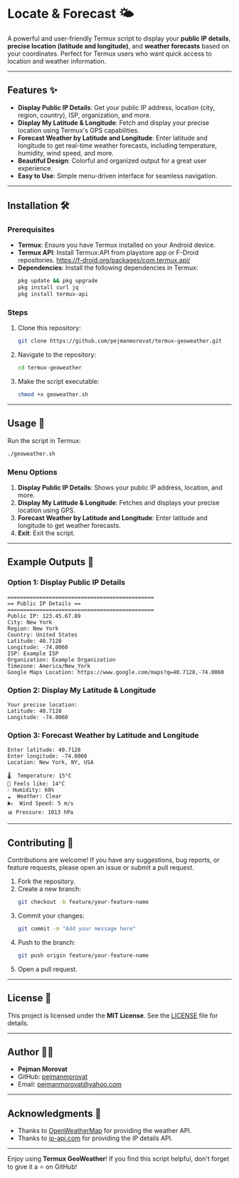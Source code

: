 # Locate & Forecast 🌤️

A powerful and user-friendly Termux script to display your **public IP details**, **precise location (latitude and longitude)**, and **weather forecasts** based on your coordinates. Perfect for Termux users who want quick access to location and weather information.

---

## Features ✨

- **Display Public IP Details**: Get your public IP address, location (city, region, country), ISP, organization, and more.
- **Display My Latitude & Longitude**: Fetch and display your precise location using Termux's GPS capabilities.
- **Forecast Weather by Latitude and Longitude**: Enter latitude and longitude to get real-time weather forecasts, including temperature, humidity, wind speed, and more.
- **Beautiful Design**: Colorful and organized output for a great user experience.
- **Easy to Use**: Simple menu-driven interface for seamless navigation.

---

## Installation 🛠️

### Prerequisites
- **Termux**: Ensure you have Termux installed on your Android device.
- **Termux API**: Install Termux:API from playstore app or F-Droid repositories.
https://f-droid.org/packages/com.termux.api/
- **Dependencies**: Install the following dependencies in Termux:
  ```bash
  pkg update && pkg upgrade
  pkg install curl jq
  pkg install termux-api
  ```

### Steps
1. Clone this repository:
   ```bash
   git clone https://github.com/pejmanmorovat/termux-geoweather.git
   ```
2. Navigate to the repository:
   ```bash
   cd termux-geoweather
   ```
3. Make the script executable:
   ```bash
   chmod +x geoweather.sh
   ```

---

## Usage 🚀

Run the script in Termux:
```bash
./geoweather.sh
```

### Menu Options
1. **Display Public IP Details**: Shows your public IP address, location, and more.
2. **Display My Latitude & Longitude**: Fetches and displays your precise location using GPS.
3. **Forecast Weather by Latitude and Longitude**: Enter latitude and longitude to get weather forecasts.
4. **Exit**: Exit the script.

---

## Example Outputs 📄

### Option 1: Display Public IP Details
```
==============================================
== Public IP Details ==
==============================================
Public IP: 123.45.67.89
City: New York
Region: New York
Country: United States
Latitude: 40.7128
Longitude: -74.0060
ISP: Example ISP
Organization: Example Organization
Timezone: America/New_York
Google Maps Location: https://www.google.com/maps?q=40.7128,-74.0060
```

### Option 2: Display My Latitude & Longitude
```
Your precise location:
Latitude: 40.7128
Longitude: -74.0060
```

### Option 3: Forecast Weather by Latitude and Longitude
```
Enter latitude: 40.7128
Enter longitude: -74.0060
Location: New York, NY, USA

🌡️  Temperature: 15°C
🤔 Feels like: 14°C
💧 Humidity: 60%
☁️  Weather: Clear
🌬️  Wind Speed: 5 m/s
📊 Pressure: 1013 hPa
```

---

## Contributing 🤝

Contributions are welcome! If you have any suggestions, bug reports, or feature requests, please open an issue or submit a pull request.

1. Fork the repository.
2. Create a new branch:
   ```bash
   git checkout -b feature/your-feature-name
   ```
3. Commit your changes:
   ```bash
   git commit -m "Add your message here"
   ```
4. Push to the branch:
   ```bash
   git push origin feature/your-feature-name
   ```
5. Open a pull request.

---

## License 📜

This project is licensed under the **MIT License**. See the [LICENSE](LICENSE) file for details.

---

## Author 👨‍💻

- **Pejman Morovat**
- GitHub: [pejmanmorovat](https://github.com/pejmanmorovat)
- Email: pejmanmorovat@yahoo.com 

---

## Acknowledgments 🙏

- Thanks to [OpenWeatherMap](https://openweathermap.org/) for providing the weather API.
- Thanks to [ip-api.com](http://ip-api.com/) for providing the IP details API.

---

Enjoy using **Termux GeoWeather**! If you find this script helpful, don't forget to give it a ⭐ on GitHub!
